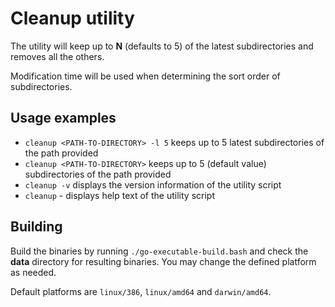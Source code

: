 # Cleanup utility

The utility will keep up to **N** (defaults to 5) of the latest subdirectories and removes all the others.

Modification time will be used when determining the sort order of subdirectories.

## Usage examples

* `cleanup <PATH-TO-DIRECTORY> -l 5` keeps up to 5 latest subdirectories of the path provided
* `cleanup <PATH-TO-DIRECTORY>` keeps up to 5 (default value) subdirectories of the path provided
* `cleanup -v` displays the version information of the utility script
* `cleanup` - displays help text of the utility script

## Building

Build the binaries by running `./go-executable-build.bash` and check the **data** directory for resulting binaries. You
may change the defined platform as needed.

Default platforms are `linux/386`, `linux/amd64` and `darwin/amd64`.